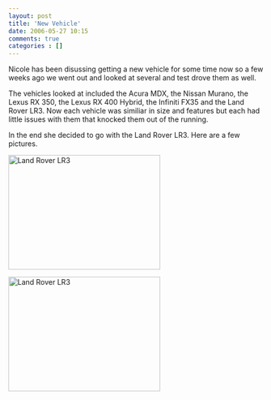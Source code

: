```yaml
---
layout: post
title: 'New Vehicle'
date: 2006-05-27 10:15
comments: true
categories : []
---  
```


Nicole has been disussing getting a new vehicle for some time now so a few weeks ago we went out and looked at several and test drove them as well.

The vehicles looked at included the Acura MDX, the Nissan Murano, the Lexus RX 350, the Lexus RX 400 Hybrid, the Infiniti FX35 and the Land Rover LR3. Now each vehicle was similiar in size and features but each had little issues with them that knocked them out of the running.

In the end she decided to go with the Land Rover LR3. Here are a few pictures.

<a href="http://damagestudios.net/pics/LR3-front.jpg " rel="lightbox" title="Land Rover LR3"><img src="http://damagestudios.net/pics/LR3-front-tb.jpg " width="300" height="226" alt="Land Rover LR3" /></a>

<a href="http://damagestudios.net/pics/LR3-rear.jpg " rel="lightbox" title="Land Rover LR3"><img src="http://damagestudios.net/pics/LR3-rear-tb.jpg " width="300" height="226" alt="Land Rover LR3" /></a>

